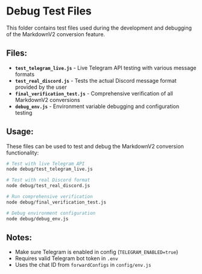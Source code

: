 # Debug Test Files

This folder contains test files used during the development and debugging of the MarkdownV2 conversion feature.

## Files:

- **`test_telegram_live.js`** - Live Telegram API testing with various message formats
- **`test_real_discord.js`** - Tests the actual Discord message format provided by the user
- **`final_verification_test.js`** - Comprehensive verification of all MarkdownV2 conversions
- **`debug_env.js`** - Environment variable debugging and configuration testing

## Usage:

These files can be used to test and debug the MarkdownV2 conversion functionality:

```bash
# Test with live Telegram API
node debug/test_telegram_live.js

# Test with real Discord format
node debug/test_real_discord.js

# Run comprehensive verification
node debug/final_verification_test.js

# Debug environment configuration
node debug/debug_env.js
```

## Notes:

- Make sure Telegram is enabled in config (`TELEGRAM_ENABLED=true`)
- Requires valid Telegram bot token in `.env`
- Uses the chat ID from `forwardConfigs` in `config/env.js`